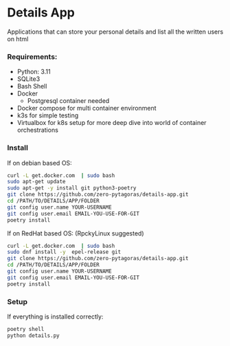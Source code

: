 # Details App

Applications that can store your personal details and list all the written users on html

### Requirements:

- Python: 3.11
- SQLite3
- Bash Shell
- Docker
    - Postgresql container needed
- Docker compose for multi container environment
- k3s for simple testing
- Virtualbox for k8s setup for more deep dive into world of container orchestrations

### Install

If on debian based OS:

```sh
curl -L get.docker.com  | sudo bash
sudo apt-get update 
sudo apt-get -y install git python3-poetry
git clone https://github.com/zero-pytagoras/details-app.git
cd /PATH/TO/DETAILS/APP/FOLDER
git config user.name YOUR-USERNAME
git config user.email EMAIL-YOU-USE-FOR-GIT
poetry install
```

If on RedHat based OS: (RpckyLinux suggested)
```sh
curl -L get.docker.com  | sudo bash 
sudo dnf install -y  epel-release git
git clone https://github.com/zero-pytagoras/details-app.git
cd /PATH/TO/DETAILS/APP/FOLDER
git config user.name YOUR-USERNAME
git config user.email EMAIL-YOU-USE-FOR-GIT
poetry install
```

### Setup

If everything is installed correctly:

```sh
poetry shell
python details.py
```



